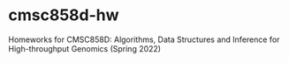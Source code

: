 # cmsc858d-hw
Homeworks for CMSC858D: Algorithms, Data Structures and Inference for High-throughput Genomics (Spring 2022)

